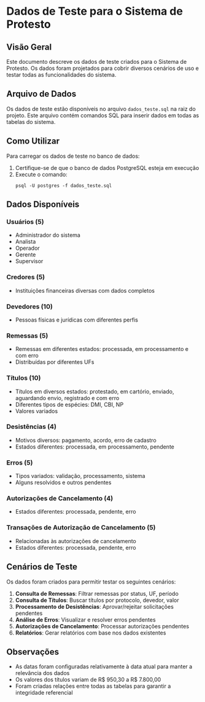 # Dados de Teste para o Sistema de Protesto

## Visão Geral

Este documento descreve os dados de teste criados para o Sistema de Protesto. Os dados foram projetados para cobrir diversos cenários de uso e testar todas as funcionalidades do sistema.

## Arquivo de Dados

Os dados de teste estão disponíveis no arquivo `dados_teste.sql` na raiz do projeto. Este arquivo contém comandos SQL para inserir dados em todas as tabelas do sistema.

## Como Utilizar

Para carregar os dados de teste no banco de dados:

1. Certifique-se de que o banco de dados PostgreSQL esteja em execução
2. Execute o comando:
   ```
   psql -U postgres -f dados_teste.sql
   ```

## Dados Disponíveis

### Usuários (5)
- Administrador do sistema
- Analista
- Operador
- Gerente
- Supervisor

### Credores (5)
- Instituições financeiras diversas com dados completos

### Devedores (10)
- Pessoas físicas e jurídicas com diferentes perfis

### Remessas (5)
- Remessas em diferentes estados: processada, em processamento e com erro
- Distribuídas por diferentes UFs

### Títulos (10)
- Títulos em diversos estados: protestado, em cartório, enviado, aguardando envio, registrado e com erro
- Diferentes tipos de espécies: DMI, CBI, NP
- Valores variados

### Desistências (4)
- Motivos diversos: pagamento, acordo, erro de cadastro
- Estados diferentes: processada, em processamento, pendente

### Erros (5)
- Tipos variados: validação, processamento, sistema
- Alguns resolvidos e outros pendentes

### Autorizações de Cancelamento (4)
- Estados diferentes: processada, pendente, erro

### Transações de Autorização de Cancelamento (5)
- Relacionadas às autorizações de cancelamento
- Estados diferentes: processada, pendente, erro

## Cenários de Teste

Os dados foram criados para permitir testar os seguintes cenários:

1. **Consulta de Remessas**: Filtrar remessas por status, UF, período
2. **Consulta de Títulos**: Buscar títulos por protocolo, devedor, valor
3. **Processamento de Desistências**: Aprovar/rejeitar solicitações pendentes
4. **Análise de Erros**: Visualizar e resolver erros pendentes
5. **Autorizações de Cancelamento**: Processar autorizações pendentes
6. **Relatórios**: Gerar relatórios com base nos dados existentes

## Observações

- As datas foram configuradas relativamente à data atual para manter a relevância dos dados
- Os valores dos títulos variam de R$ 950,30 a R$ 7.800,00
- Foram criadas relações entre todas as tabelas para garantir a integridade referencial